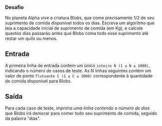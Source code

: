 ### Desafio

No planeta Alpha vive a criatura Blobs, que come precisamente 1/2 de seu suprimento de comida disponível todos os dias. Escreva um algoritmo que leia a capacidade inicial de suprimento de comida (em Kg), e calcule quantos dias passarão antes que Blobs coma todo esse suprimento até restar um quilo ou menos.

## Entrada
A primeira linha de entrada contem um único `inteiro N (1 ≤ N ≤ 1000)`, indicando o número de casos de teste. As N linhas seguintes contém um valor de ponto `flutuante C (1 ≤ C ≤ 1000)` correspondente à quantidade de comida disponível para Blobs.

## Saída
Para cada caso de teste, *imprima uma linha contendo o número de dias* que Blobs irá demorar para comer todo seu suprimento de comida, seguido da palavra "dias".